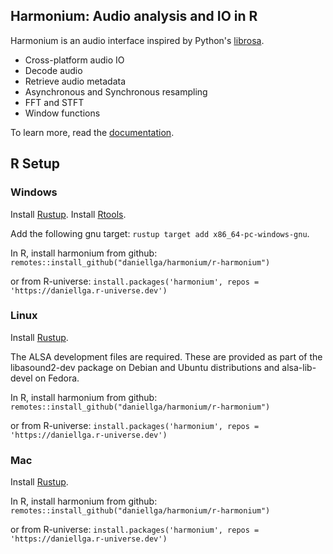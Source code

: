 ## Harmonium: Audio analysis and IO in R

Harmonium is an audio interface inspired by Python's [librosa](https://github.com/librosa/librosa).

- Cross-platform audio IO
- Decode audio
- Retrieve audio metadata
- Asynchronous and Synchronous resampling
- FFT and STFT
- Window functions

To learn more, read the [documentation](https://daniellga.github.io/harmonium/).

## R Setup

### Windows

Install [Rustup](https://www.rust-lang.org/tools/install).
Install [Rtools](https://cran.r-project.org/bin/windows/Rtools/).

Add the following gnu target: `rustup target add x86_64-pc-windows-gnu`.

In R, install harmonium from github:
`remotes::install_github("daniellga/harmonium/r-harmonium")`

or from R-universe:
`install.packages('harmonium', repos = 'https://daniellga.r-universe.dev')`

### Linux

Install [Rustup](https://www.rust-lang.org/tools/install).

The ALSA development files are required. These are provided as part of the libasound2-dev package on Debian and Ubuntu distributions and alsa-lib-devel on Fedora.

In R, install harmonium from github:
`remotes::install_github("daniellga/harmonium/r-harmonium")`

or from R-universe:
`install.packages('harmonium', repos = 'https://daniellga.r-universe.dev')`

### Mac

Install [Rustup](https://www.rust-lang.org/tools/install).

In R, install harmonium from github:
`remotes::install_github("daniellga/harmonium/r-harmonium")`

or from R-universe:
`install.packages('harmonium', repos = 'https://daniellga.r-universe.dev')`
